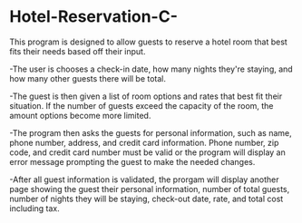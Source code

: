 # Hotel-Reservation-C-
This program is designed to allow guests to reserve a hotel room that best fits their needs based off their input.

-The user is chooses a check-in date, how many nights they're staying, and how many other guests there will be total.

-The guest is then given a list of room options and rates that best fit their situation. If the number of guests exceed the capacity of the room, the amount options become more limited.

-The program then asks the guests for personal information, such as name, phone number, address, and credit card information. Phone number, zip code, and credit card number must be valid or the program will display an error message prompting the guest to make the needed changes.

-After all guest information is validated, the prorgam will display another page showing the guest their personal information, number of total guests, number of nights they will be staying, check-out date, rate, and total cost including tax.
